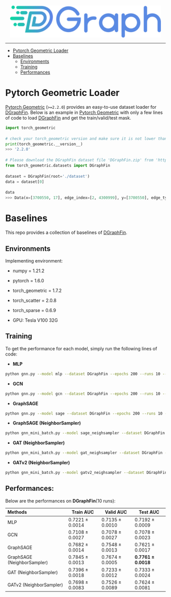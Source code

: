 <p align="center">
  <img height="100" src="https://raw.githubusercontent.com/DGraphXinye/dgraph_theme/main/img/DGraph_log.svg" />
</p>

--------------------------------------------------------------------------------
* [Pytorch Geometric Loader](#Pytorch-Geometric-Loader)
* [Baselines](#Baselines)
  * [Environments](#Environments)
  * [Training](#Training)
  * [Performances](#Performances)

# Pytorch Geometric Loader
[Pytorch Geometric](https://pytorch-geometric.readthedocs.io/en/latest/index.html) (`>=2.2.0`) provides an easy-to-use dataset loader for [DGraphFin](https://dgraph.xinye.com/dataset). Below is an example in [Pytorch Geometric](https://pytorch-geometric.readthedocs.io/en/latest/index.html) with only a few lines of code to load [DGraphFin](https://dgraph.xinye.com/dataset) and get the train/valid/test mask.

```python
import torch_geometric

# check your torch_geometric version and make sure it is not lower than 2.2.0
print(torch_geometric.__version__)
>>> '2.2.0'

# Please download the DGraphFin dataset file 'DGraphFin.zip' from 'https://dgraph.xinye.com' and place it under the directory './dataset/raw'
from torch_geometric.datasets import DGraphFin

dataset = DGraphFin(root='./dataset')
data = dataset[0]

data
>>> Data(x=[3700550, 17], edge_index=[2, 4300999], y=[3700550], edge_type=[4300999], edge_time=[4300999], train_mask=[3700550], val_mask=[3700550], test_mask=[3700550])
```
# Baselines
This repo provides a collection of baselines of [DGraphFin](https://dgraph.xinye.com/dataset). 

## Environments
Implementing environment:  
- numpy = 1.21.2  
- pytorch = 1.6.0  
- torch_geometric = 1.7.2  
- torch_scatter = 2.0.8  
- torch_sparse = 0.6.9  

- GPU: Tesla V100 32G  


## Training
To get the performance for each model, simply run the following lines of code:

- **MLP**
```bash
python gnn.py --model mlp --dataset DGraphFin --epochs 200 --runs 10 --device 0
```

- **GCN**
```bash
python gnn.py --model gcn --dataset DGraphFin --epochs 200 --runs 10 --device 0
```

- **GraphSAGE**
```bash
python gnn.py --model sage --dataset DGraphFin --epochs 200 --runs 10 --device 0
```

- **GraphSAGE (NeighborSampler)**
```bash
python gnn_mini_batch.py --model sage_neighsampler --dataset DGraphFin --epochs 200 --runs 10 --device 0
```

- **GAT (NeighborSampler)**
```bash
python gnn_mini_batch.py --model gat_neighsampler --dataset DGraphFin --epochs 200 --runs 10 --device 0
```

- **GATv2 (NeighborSampler)**
```bash
python gnn_mini_batch.py --model gatv2_neighsampler --dataset DGraphFin --epochs 200 --runs 10 --device 0
```


## Performances:
Below are the performances on **DGraphFin**(10 runs):

| Methods   | Train AUC  | Valid AUC  | Test AUC  |
|  :----  | ----  |  ---- | ---- |
| MLP | 0.7221 ± 0.0014 | 0.7135 ± 0.0010 | 0.7192 ± 0.0009 |
| GCN | 0.7108 ± 0.0027 | 0.7078 ± 0.0027 | 0.7078 ± 0.0023 |
| GraphSAGE| 0.7682 ± 0.0014 | 0.7548 ± 0.0013 | 0.7621 ± 0.0017 |
| GraphSAGE (NeighborSampler)  | 0.7845 ± 0.0013 | 0.7674 ± 0.0005 | **0.7761 ± 0.0018** |
| GAT (NeighborSampler)        | 0.7396 ± 0.0018 | 0.7233 ± 0.0012 | 0.7333 ± 0.0024 |
| GATv2 (NeighborSampler)      | 0.7698 ± 0.0083 | 0.7526 ± 0.0089 | 0.7624 ± 0.0081 |
